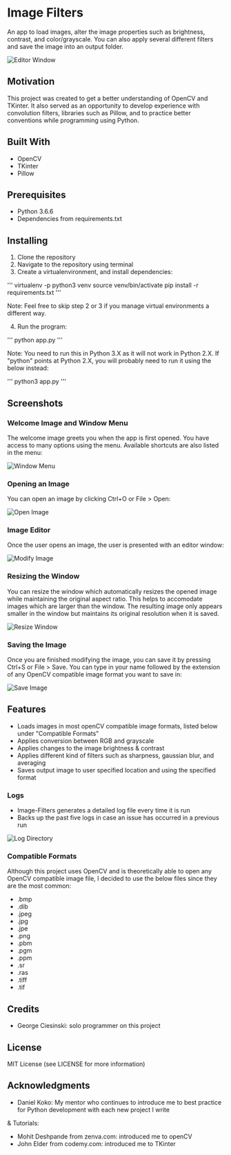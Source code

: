 # Image Filters

An app to load images, alter the image properties such as brightness, contrast, and color/grayscale. You can also apply several different filters and save the image into an output folder.

![Editor Window](Github/screenshots/opened-image.PNG)

## Motivation

This project was created to get a better understanding of OpenCV and TKinter. It also served as an opportunity to develop experience with convolution filters, libraries such as Pillow, and to practice better conventions while programming using Python. 

## Built With

- OpenCV
- TKinter
- Pillow

## Prerequisites

- Python 3.6.6
- Dependencies from requirements.txt

## Installing

1. Clone the repository
2. Navigate to the repository using terminal
3. Create a virtualenvironment, and install dependencies:

'''
virtualenv -p python3 venv
source venv/bin/activate
pip install -r requirements.txt
'''

Note: Feel free to skip step 2 or 3 if you manage virtual environments a different way.

4. Run the program: 

'''
python app.py
'''

Note: You need to run this in Python 3.X as it will not work in Python 2.X. If "python" points at Python 2.X, you will probably need to run it using the below instead: 

'''
python3 app.py
'''

## Screenshots

### Welcome Image and Window Menu

The welcome image greets you when the app is first opened. You have access to many options using the menu. Available shortcuts are also listed in the menu:

![Window Menu](Github/gifs/window-menu.gif)

### Opening an Image

You can open an image by clicking Ctrl+O or File > Open:

![Open Image](Github/gifs/open-image.gif)


### Image Editor

Once the user opens an image, the user is presented with an editor window:

![Modify Image](Github/gifs/modify-image.gif)

### Resizing the Window

You can resize the window which automatically resizes the opened image while maintaining the original aspect ratio. This helps to accomodate images which are larger than the window. The resulting image only appears smaller in the window but maintains its original resolution when it is saved.

![Resize Window](Github/gifs/resize-window.gif)

### Saving the Image

Once you are finished modifying the image, you can save it by pressing Ctrl+S or File > Save. You can type in your name followed by the extension of any OpenCV compatible image format you want to save in:

![Save Image](Github/gifs/save-image.gif)

## Features

- Loads images in most openCV compatible image formats, listed below under "Compatible Formats"
- Applies conversion between RGB and grayscale
- Applies changes to the image brightness & contrast
- Applies different kind of filters such as sharpness, gaussian blur, and averaging
- Saves output image to user specified location and using the specified format

### Logs

- Image-Filters generates a detailed log file every time it is run
- Backs up the past five logs in case an issue has occurred in a previous run

![Log Directory](Github/screenshots/logs-directory.PNG)

### Compatible Formats

Although this project uses OpenCV and is theoretically able to open any OpenCV compatible image file, I decided to use the below files since they are the most common: 

- .bmp
- .dib
- .jpeg
- .jpg
- .jpe
- .png
- .pbm
- .pgm
- .ppm
- .sr
- .ras
- .tiff
- .tif

## Credits

- George Ciesinski: solo programmer on this project

## License

MIT License (see LICENSE for more information)

## Acknowledgments

- Daniel Koko: My mentor who continues to introduce me to best practice for Python development with each new project I write

& Tutorials: 

- Mohit Deshpande from zenva.com: introduced me to openCV
- John Elder from codemy.com: introduced me to TKinter
